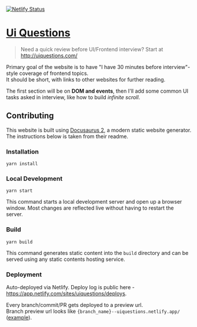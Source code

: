 [![Netlify Status](https://api.netlify.com/api/v1/badges/e3374d45-5349-4ffc-8d52-4c67ee846463/deploy-status)](https://app.netlify.com/sites/uiquestions/deploys)

# [Ui Questions](http://uiquestions.com/)

> Need a quick review before UI/Frontend interview? Start at http://uiquestions.com/

Primary goal of the website is to have "I have 30 minutes before interview"-style coverage of frontend topics.  
It should be short, with links to other websites for further reading.

The first section will be on **DOM and events**, then I'll add some common UI tasks asked in interview, like how to build *infinite scroll*.


## Contributing

This website is built using [Docusaurus 2](https://v2.docusaurus.io/), a modern static website generator. The instructions below is taken from their readme.

### Installation

```console
yarn install
```

### Local Development

```console
yarn start
```

This command starts a local development server and open up a browser window. Most changes are reflected live without having to restart the server.

### Build

```console
yarn build
```

This command generates static content into the `build` directory and can be served using any static contents hosting service.

### Deployment

Auto-deployed via Netlify. Deploy log is public here - https://app.netlify.com/sites/uiquestions/deploys.

Every branch/commit/PR gets deployed to a preview url.  
Branch preview url looks like `{branch_name}--uiquestions.netlify.app/` ([example](https://4-element-properties--uiquestions.netlify.app/)).  
